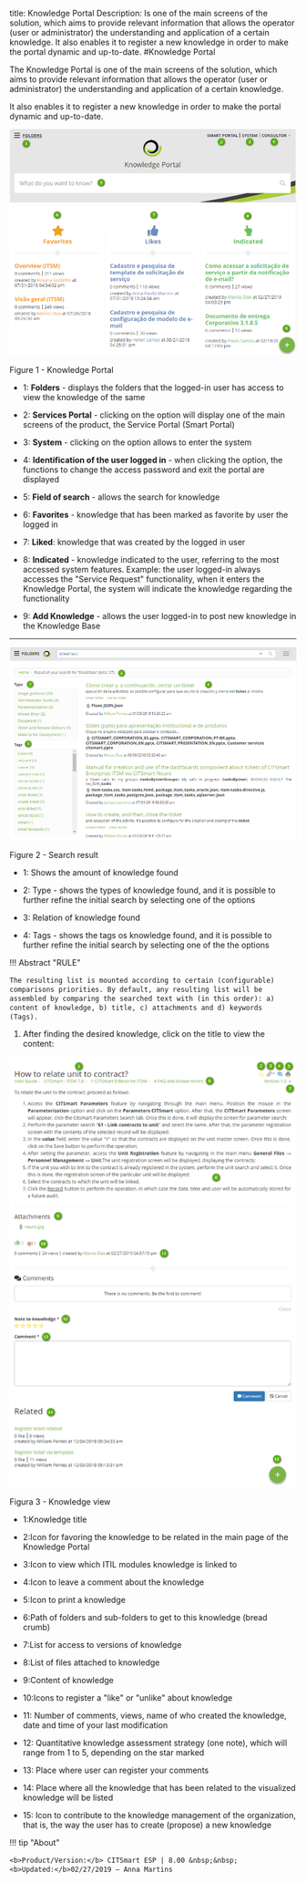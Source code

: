 title: Knowledge Portal
Description: Is one of the main screens of the solution, which aims to provide relevant information that allows the operator (user or administrator) the understanding and application of a certain knowledge. It also enables it to register a new knowledge in order to make the portal dynamic and up-to-date.
#Knowledge Portal

The Knowledge Portal is one of the main screens of the solution, which aims to provide relevant information that allows the operator (user or administrator) the understanding and application of a certain knowledge. 

It also enables it to register a new knowledge in order to make the portal dynamic and up-to-date.

![Portal](images/figure1-portal.png)

   Figure 1 - Knowledge Portal
   
- 1: **Folders** - displays the folders that the logged-in user has access to view the knowledge of the same

- 2: **Services Portal** - clicking on the option will display one of the main screens of the product, the Service Portal (Smart Portal)

- 3: **System** - clicking on the option allows to enter the system

- 4: **Identification of the user logged in** - when clicking the option, the functions to change the access password and exit the portal are displayed

- 5: **Field of search** - allows the search for knowledge

- 6: **Favorites** - knowledge that has been marked as favorite by user the logged in 

- 7: **Liked**: knowledge that was created by the logged in user

- 8: **Indicated** - knowledge indicated to the user, referring to the most accessed system features. Example: the user logged-in always accesses the "Service Request" functionality, when it enters the Knowledge Portal, the system will indicate the knowledge regarding the functionality

- 9: **Add Knowledge** - allows the user logged-in to post new knowledge in the Knowledge Base

-------------------------------------------------------------------------------------------------

![result](images/figure2-portal.png)

   Figure 2 - Search result
   
 - 1: Shows the amount of knowledge found
 
 - 2: Type - shows the types of knowledge found, and it is possible to further refine the initial search by selecting one of the options
 
 - 3: Relation of knowledge found
 
 - 4: Tags - shows the tags os knowledge found, and it is possible to further refine the initial search by selecting one of the the options
 
  
!!! Abstract "RULE" 

    The resulting list is mounted according to certain (configurable) comparisons priorities. By default, any resulting list will be         assembled by comparing the searched text with (in this order): a) content of knowledge, b) title, c) attachments and d) keywords         (Tags).
    
    
1.  After finding the desired knowledge, click on the title to view the content:   

![View](images/figure3-portal.png)

   Figura 3 - Knowledge view
   
- 1:Knowledge title

- 2:Icon for favoring the knowledge to be related in the main page of the Knowledge Portal

- 3:Icon to view which ITIL modules knowledge is linked to

- 4:Icon to leave a comment about the knowledge

- 5:Icon to print a knowledge

- 6:Path of folders and sub-folders to get to this knowledge (bread crumb)

- 7:List for access to versions of knowledge

- 8:List of files attached to knowledge

- 9:Content of knowledge

- 10:Icons to register a "like" or "unlike" about knowledge

- 11: Number of comments, views, name of who created the knowledge, date and time of your last modification

- 12: Quantitative knowledge assessment strategy (one note), which will range from 1 to 5, depending on the star marked

- 13: Place where user can register your comments

- 14: Place where all the knowledge that has been related to the visualized knowledge will be listed

- 15: Icon to contribute to the knowledge management of the organization, that is, the way the user has to create (propose) a new knowledge


!!! tip "About"

    <b>Product/Version:</b> CITSmart ESP | 8.00 &nbsp;&nbsp;
    <b>Updated:</b>02/27/2019 – Anna Martins
   
